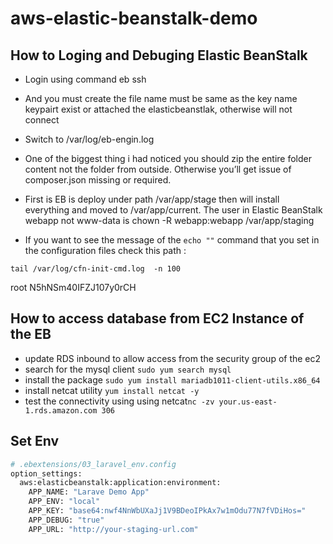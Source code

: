 # aws-elastic-beanstalk-demo
## How to Loging and Debuging Elastic BeanStalk
- Login using command eb ssh
- And you must create the file name must be same as the key name keypairt exist or attached the elasticbeanstlak, otherwise will not connect
- Switch to /var/log/eb-engin.log
- One of the biggest thing i had noticed you should zip the entire folder content not the folder from outside. Otherwise you’ll get     issue of composer.json missing or required.
- First is EB is deploy under path /var/app/stage then will install everything and moved  to /var/app/current.
The user in Elastic BeanStalk  webapp not www-data is chown -R webapp:webapp /var/app/staging

- If you want to see the message of the ``echo ""`` command that you set in the configuration files
check this path : 
```
tail /var/log/cfn-init-cmd.log  -n 100
```
root
N5hNSm40IFZJ107y0rCH


## How to access database from EC2 Instance of  the EB
- update RDS inbound to allow access from the security group of the ec2
- search for the mysql client ``sudo yum search mysql``
- install the package ``sudo yum install mariadb1011-client-utils.x86_64``
- install netcat utility ``yum install netcat -y``
- test the connectivity using using netcat``nc -zv your.us-east-1.rds.amazon.com 306``

## Set Env
```bash
# .ebextensions/03_laravel_env.config
option_settings:
  aws:elasticbeanstalk:application:environment:
    APP_NAME: "Larave Demo App"
    APP_ENV: "local"
    APP_KEY: "base64:nwf4NnWbUXaJj1V9BDeoIPkAx7w1mOdu77N7fVDiHos="
    APP_DEBUG: "true"
    APP_URL: "http://your-staging-url.com"
```